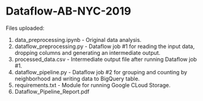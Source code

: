 # Dataflow-AB-NYC-2019

Files uploaded:

1. data_preprocessing.ipynb - Original data analysis.
2. dataflow_preprocessing.py - Dataflow job #1 for reading the input data, dropping columns and generating an intermediate output.
3. processed_data.csv - Intermediate output file after running Dataflow job #1.
4. dataflow_pipeline.py - Dataflow job #2 for grouping and counting by neighborhood and writing data to BigQuery table.
5. requirements.txt - Module for running Google CLoud Storage.
6. Dataflow_Pipeline_Report.pdf
